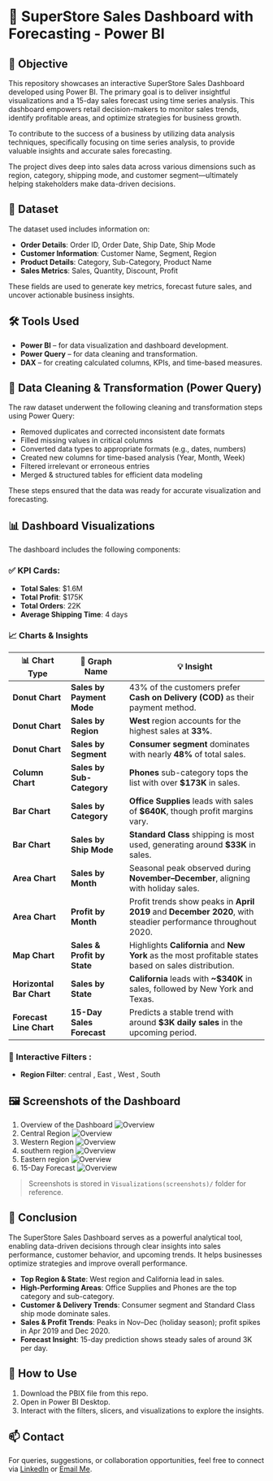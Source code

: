# 🛒 SuperStore Sales Dashboard with Forecasting - Power BI 

## 📌 Objective
This repository showcases an interactive SuperStore Sales Dashboard developed using Power BI. The primary goal is to deliver insightful visualizations and a 15-day sales forecast using time series analysis. This dashboard empowers retail decision-makers to monitor sales trends, identify profitable areas, and optimize strategies for business growth.

To contribute to the success of a business by utilizing data analysis techniques, specifically focusing on time series analysis, to provide valuable insights and accurate sales forecasting.

The project dives deep into sales data across various dimensions such as region, category, shipping mode, and customer segment—ultimately helping stakeholders make data-driven decisions.

## 📁 Dataset
The dataset used includes information on:

- **Order Details**: Order ID, Order Date, Ship Date, Ship Mode  
- **Customer Information**: Customer Name, Segment, Region  
- **Product Details**: Category, Sub-Category, Product Name  
- **Sales Metrics**: Sales, Quantity, Discount, Profit

These fields are used to generate key metrics, forecast future sales, and uncover actionable business insights.

## 🛠️ Tools Used
- **Power BI** – for data visualization and dashboard development.
- **Power Query** – for data cleaning and transformation.
- **DAX** – for creating calculated columns, KPIs, and time-based measures.
  
## 🧹 Data Cleaning & Transformation (Power Query)
The raw dataset underwent the following cleaning and transformation steps using Power Query:

- Removed duplicates and corrected inconsistent date formats
- Filled missing values in critical columns
- Converted data types to appropriate formats (e.g., dates, numbers)
- Created new columns for time-based analysis (Year, Month, Week)
- Filtered irrelevant or erroneous entries
- Merged & structured tables for efficient data modeling

These steps ensured that the data was ready for accurate visualization and forecasting.

## 📊 Dashboard Visualizations
The dashboard includes the following components:

### ✅ KPI Cards:

- **Total Sales**: $1.6M
- **Total Profit**: $175K
- **Total Orders**: 22K
- **Average Shipping Time**: 4 days
  
### 📈 Charts & Insights

| 📊 **Chart Type**         | 📌 **Graph Name**                      | 💡 **Insight** |
|--------------------------|----------------------------------------|----------------|
| **Donut Chart**          | **Sales by Payment Mode**              | 43% of the customers prefer **Cash on Delivery (COD)** as their payment method. |
| **Donut Chart**          | **Sales by Region**                    | **West** region accounts for the highest sales at **33%**.|
| **Donut Chart**          | **Sales by Segment**                   | **Consumer segment** dominates with nearly **48%** of total sales. |
| **Column Chart**         | **Sales by Sub-Category**              | **Phones** sub-category tops the list with over **$173K** in sales. |
| **Bar Chart**            | **Sales by Category**                  | **Office Supplies** leads with sales of **$640K**, though profit margins vary. |
| **Bar Chart**            | **Sales by Ship Mode**                 | **Standard Class** shipping is most used, generating around **$33K** in sales. |
| **Area Chart**           | **Sales by Month**                     | Seasonal peak observed during **November–December**, aligning with holiday sales. |
| **Area Chart**           | **Profit by Month**                    |Profit trends show peaks in **April 2019** and **December 2020**, with steadier performance throughout 2020.|
| **Map Chart**            | **Sales & Profit by State**            | Highlights **California** and **New York** as the most profitable states based on sales distribution. |
|**Horizontal Bar Chart**  | **Sales by State**	                    |**California** leads with **~$340K** in sales, followed by New York and Texas.|
| **Forecast Line Chart**  | **15-Day Sales Forecast**              | Predicts a stable trend with around **$3K daily sales** in the upcoming period. |

### 🎯 Interactive Filters : 
- **Region Filter**: central , East , West , South

## 🖼️ Screenshots of the Dashboard
1. Overview of the Dashboard 
![Overview](https://github.com/akanshagupta211/SuperStore-Sales-Dashboard/blob/main/Visualizations(screenshots)/Overview.png)
2. Central Region
   ![Overview](https://github.com/akanshagupta211/SuperStore-Sales-Dashboard/blob/main/Visualizations(screenshots)/Central%20Region.png)
3. Western Region
 ![Overview](https://github.com/akanshagupta211/SuperStore-Sales-Dashboard/blob/main/Visualizations(screenshots)/Western%20Region.png)
4. southern region
   ![Overview](https://github.com/akanshagupta211/SuperStore-Sales-Dashboard/blob/main/Visualizations(screenshots)/Southern%20Region.png)
5. Eastern region
   ![Overview](https://github.com/akanshagupta211/SuperStore-Sales-Dashboard/blob/main/Visualizations(screenshots)/Eastern%20Region.png)
6. 15-Day Forecast
   ![Overview](https://github.com/akanshagupta211/SuperStore-Sales-Dashboard/blob/main/Visualizations(screenshots)/15-days%20Sales%20forecasting.png)
> Screenshots is stored in `Visualizations(screenshots)/` folder for reference.

## 📌 Conclusion
The SuperStore Sales Dashboard serves as a powerful analytical tool, enabling data-driven decisions through clear insights into sales performance, customer behavior, and upcoming trends. It helps businesses optimize strategies and improve overall performance.
- **Top Region & State**: West region and California lead in sales.
- **High-Performing Areas**: Office Supplies and Phones are the top category and sub-category.
- **Customer & Delivery Trends**: Consumer segment and Standard Class ship mode dominate sales.
- **Sales & Profit Trends**: Peaks in Nov–Dec (holiday season); profit spikes in Apr 2019 and Dec 2020.
- **Forecast Insight**: 15-day prediction shows steady sales of around 3K per day.

## 🚀 How to Use
1. Download the PBIX file from this repo.
2. Open in Power BI Desktop.
3. Interact with the filters, slicers, and visualizations to explore the insights.
   

## 📫 Contact
For queries, suggestions, or collaboration opportunities, feel free to connect via [LinkedIn](#www.linkedin.com/in/akansha-gupta-b649a2216) or [Email Me](mailto:akanshabkg@gmail.com
).
